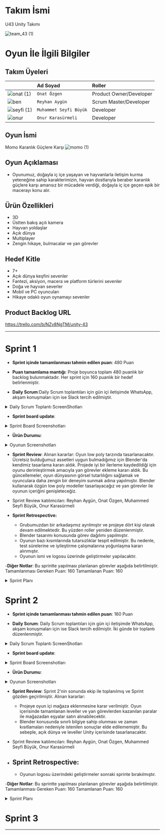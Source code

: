 # **Takım İsmi**

U43 Unity Takımı 

![team_43 (1)](https://github.com/onatzgn/BootcampUnityGrup43/assets/73064280/26c2d6ba-4427-4f58-9a7a-d0d248ef72a2)


# Oyun İle İlgili Bilgiler

## Takım Üyeleri

|  | Ad Soyad   | Roller               |
| :-------- | :------- | :------------------------- |
| ![onat (1)](https://github.com/onatzgn/BootcampUnityGrup43/assets/73064280/14323a5c-1554-403c-8f34-afbec9bf9c9a) | `Onat Özgen` | Product Owner/Developer |
| ![ben](https://github.com/onatzgn/BootcampUnityGrup43/assets/73064280/b1f76621-be28-4d9b-b4f1-4f85fe9b1ac3)| `Reyhan Aygün` | Scrum Master/Developer |
|![seyfi (1)](https://github.com/onatzgn/BootcampUnityGrup43/assets/73064280/57c21d4f-b52c-4c8a-982e-f4139e01e5d5) | `Muhammet Seyfi Büyük` | Developer |
| ![onur](https://github.com/onatzgn/BootcampUnityGrup43/assets/73064280/062bea74-e127-42f5-a08f-01975ec3fec3) | `Onur Karasürmeli` | Developer |


## Oyun İsmi

Momo Karanlık Güçlere Karşı
![momo (1)](https://github.com/onatzgn/BootcampUnityGrup43/assets/73064280/d2379967-fda5-4aea-85a2-0676b3783141)


## Oyun Açıklaması

- Oyunumuz, doğayla iç içe yaşayan ve hayvanlarla iletişim kurma yeteneğine sahip karakterimizin, hayvan dostlarıyla beraber karanlık güçlere karşı amansız bir mücadele verdiği, doğayla iç içe geçen epik bir macerayı konu alır. 

## Ürün Özellikleri

- 3D
- Üstten bakış açılı kamera
- Hayvan yoldaşlar
- Açık dünya
- Multiplayer
- Zengin hikaye, bulmacalar ve yan görevler

## Hedef Kitle

- 7+
- Açık dünya keşfini sevenler
- Fantezi, aksiyon, macera ve platform türlerini sevenler
- Doğa ve hayvan severler
- Mobil ve PC oyuncuları
- Hikaye odaklı oyun oynamayı sevenler

## Product Backlog URL

https://trello.com/b/NZv8NgTM/unity-43

---

# Sprint 1


- **Sprint içinde tamamlanması tahmin edilen puan**: 480 Puan 

- **Puan tamamlama mantığı**: Proje boyunca toplam 480 puanlık bir backlog bulunmaktadır. Her sprint için 160 puanlık bir hedef belirlenmiştir.

- **Daily Scrum**:Daily Scrum toplantıları için gün içi iletişimde WhatsApp, akşam konuşmaları için ise Slack tercih edilmiştir.
 <details>
<summary>Daily Scrum Toplantı ScreenShotları</summary>
   
   | ![wp2 (1)](https://github.com/onatzgn/BootcampUnityGrup43/assets/73064280/df77cc3f-886e-47fb-9d88-f7a56665a396)|![wp1 (2)](https://github.com/onatzgn/BootcampUnityGrup43/assets/73064280/d8bb59da-6fe2-454c-99a3-f6f4961f08fb)| ![wp3 (1)](https://github.com/onatzgn/BootcampUnityGrup43/assets/73064280/02037980-2469-416b-abb3-ea446cb5010f)  |
 </details>

- **Sprint board update**: 
 <details>
  
 <summary>Sprint Board Screenshotları</summary>

![trello1](https://github.com/onatzgn/BootcampUnityGrup43/assets/73064280/a224569e-5ca0-4962-b8e8-01e14c81502e)
![trello 2](https://github.com/onatzgn/BootcampUnityGrup43/assets/73064280/5daf4c67-d90b-4d43-9f55-7be931ec8dae)

 </details>
 
- **Ürün Durumu**: 
 <details>
 <summary>Oyunun Screenshotları</summary>


![açık_dünya_örnek_sahnesi](https://github.com/onatzgn/BootcampUnityGrup43/assets/73064280/88e41c09-85a2-4da0-89ca-bc9d367930e5)
![karakter](https://github.com/onatzgn/BootcampUnityGrup43/assets/73064280/3e1ad81c-e403-4693-8b10-b8eaec5be58a)  
![blender](https://github.com/onatzgn/BootcampUnityGrup43/assets/73064280/be2e4108-7e2c-463f-b629-2cf590e32b15)


 </details>

- **Sprint Review**: Alınan kararlar: Oyun low poly tarzında tasarlanacaktır. Ücretsiz bulduğumuz assetleri uygun bulmadığımız için Blender'da kendimiz tasarlama kararı aldık. Projede iyi bir ilerleme kaydedildiği için oyunu derinleştirmek amacıyla yan görevler ekleme kararı aldık. Bu güncellemeler, oyun dünyasının görsel tutarlılığını sağlamak ve oyunculara daha zengin bir deneyim sunmak adına yapılmıştır. Blender kullanarak özgün low poly modeller tasarlayacağız ve yan görevler ile oyunun içeriğini genişleteceğiz.
- Sprint Review katılımcıları: Reyhan Aygün, Onat Özgen, Muhammed Seyfi Büyük, Onur Karasürmeli


- **Sprint Retrospective:**
  - Grubumuzdan bir arkadaşımız ayrılmıştır ve projeye dört kişi olarak devam edilmektedir. Bu yüzden roller yeniden düzenlenmiştir.
  - Blender tasarımı konusunda görev dağılımı yapılmıştır.
  - Oyunun bazı kısımlarında tutarsızlıklar tespit edilmiştir. Bu nedenle, test sürelerine ve iyileştirme çalışmalarına yoğunlaşma kararı alınmıştır.
  - Oyunun ismi ve logosu üzerinde geliştirmeler yapılacaktır.

-**Diğer Notlar**:
Bu sprintte yapılması planlanan görevler aşağıda belirtilmiştir. 
Tamamlanması Gereken Puan: 160
Tamamlanan Puan: 160
 <details>
 <summary>Sprint Planı</summary>

![sprint 1](https://github.com/user-attachments/assets/f3257927-fa70-4dc0-9ac3-030f06a8d66d)


 </details>


# Sprint 2


- **Sprint içinde tamamlanması tahmin edilen puan**: 160 Puan
  
- **Daily Scrum**: Daily Scrum toplantıları için gün içi iletişimde WhatsApp, akşam konuşmaları için ise Slack tercih edilmiştir. İki günde bir toplantı düzenlenmiştir.
 <details>
<summary>Daily Scrum Toplantı ScreenShotları</summary>
   
   |![wp4 (1)](https://github.com/user-attachments/assets/1c9639c4-74bb-4fb1-9b62-896b622f91aa)|![wp5 (1)](https://github.com/user-attachments/assets/89ded34e-bd7f-4552-ba5f-e418a7c4773b)| ![wp6 (1)](https://github.com/user-attachments/assets/b4db7263-7336-4c16-a56f-dfae05b4e98c)  |
 </details>
 
- **Sprint board update**: 
 <details>
  
 <summary>Sprint Board Screenshotları</summary>
![trelloekran](https://github.com/user-attachments/assets/aef1929a-3479-4cbb-a6ea-128609a67566)
![trelloekran2](https://github.com/user-attachments/assets/eec98365-4832-4970-81ec-60d98b00f80d)

 </details>

 - **Ürün Durumu**: 
 <details>
 <summary>Oyunun Screenshotları</summary>
![oyunıcıgorsel](https://github.com/user-attachments/assets/79f80670-d113-45ee-a003-a8e1359cb0e3)
![oyunıcı](https://github.com/user-attachments/assets/6e4e08d8-c4c8-47ed-b39f-b53ddb3c793b)

 </details>
 
- **Sprint Review**: Sprint 2'nin sonunda ekip ile toplanılmış ve Sprint gözden geçirilmiştir. Alınan kararlar:
  - Projeye oyun içi mağaza eklenmesine karar verilmiştir. Oyun içerisinde tamamlanan leveller ve yan görevlerden kazanılan paralar ile mağazadan eşyalar satın alınabilecektir.
  - Blender konusunda sınırlı bilgiye sahip olunması ve zaman kısıtlamaları nedeniyle istenilen sonuçlar elde edilememiştir. Bu sebeple, açık dünya ve leveller Unity içerisinde tasarlanacaktır.


- Sprint Review katılımcıları: Reyhan Aygün, Onat Özgen, Muhammed Seyfi Büyük, Onur Karasürmeli


- **Sprint Retrospective:**
  - 
  - Oyunun logosu üzerindeki geliştirmeler sonraki sprinte bırakılmıştır.

-**Diğer Notlar**:
Bu sprintte yapılması planlanan görevler aşağıda belirtilmiştir. 
Tamamlanması Gereken Puan: 160
Tamamlanan Puan: 160
 <details>
 <summary>Sprint Planı</summary>

![sprint 2](https://github.com/user-attachments/assets/0c417d0c-6953-4d38-9ca5-204aba49aa47)


 </details>

# Sprint 3

---

  
